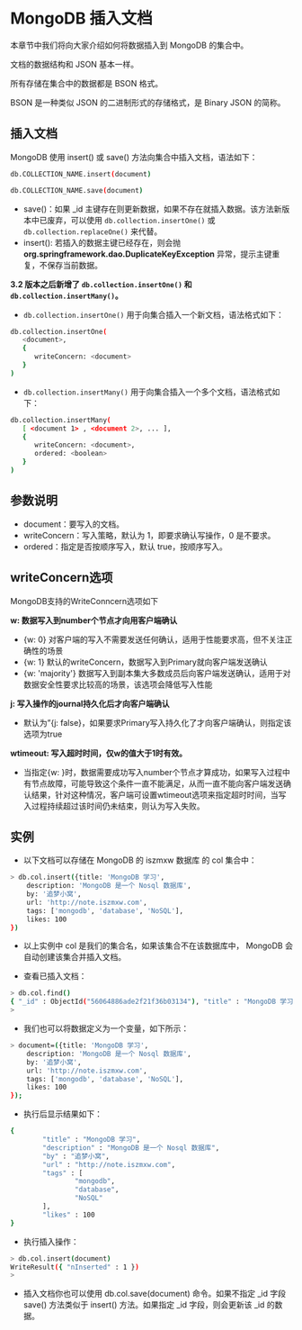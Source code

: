 # MongoDB 插入文档

本章节中我们将向大家介绍如何将数据插入到 MongoDB 的集合中。

文档的数据结构和 JSON 基本一样。

所有存储在集合中的数据都是 BSON 格式。

BSON 是一种类似 JSON 的二进制形式的存储格式，是 Binary JSON 的简称。

## 插入文档

MongoDB 使用 insert() 或 save() 方法向集合中插入文档，语法如下：

```sh
db.COLLECTION_NAME.insert(document)

db.COLLECTION_NAME.save(document)
```

- save()：如果 _id 主键存在则更新数据，如果不存在就插入数据。该方法新版本中已废弃，可以使用 `db.collection.insertOne()` 或 `db.collection.replaceOne()` 来代替。
- insert(): 若插入的数据主键已经存在，则会抛 **org.springframework.dao.DuplicateKeyException** 异常，提示主键重复，不保存当前数据。

**3.2 版本之后新增了 `db.collection.insertOne()` 和 `db.collection.insertMany()`。**

- `db.collection.insertOne()` 用于向集合插入一个新文档，语法格式如下：

```sh
db.collection.insertOne(
   <document>,
   {
      writeConcern: <document>
   }
)
```

- `db.collection.insertMany()` 用于向集合插入一个多个文档，语法格式如下：

```sh
db.collection.insertMany(
   [ <document 1> , <document 2>, ... ],
   {
      writeConcern: <document>,
      ordered: <boolean>
   }
)
```

## 参数说明

- document：要写入的文档。
- writeConcern：写入策略，默认为 1，即要求确认写操作，0 是不要求。
- ordered：指定是否按顺序写入，默认 true，按顺序写入。

## writeConcern选项
MongoDB支持的WriteConncern选项如下

**w: 数据写入到number个节点才向用客户端确认**
   - {w: 0} 对客户端的写入不需要发送任何确认，适用于性能要求高，但不关注正确性的场景
   - {w: 1} 默认的writeConcern，数据写入到Primary就向客户端发送确认
   - {w: 'majority'} 数据写入到副本集大多数成员后向客户端发送确认，适用于对数据安全性要求比较高的场景，该选项会降低写入性能

**j: 写入操作的journal持久化后才向客户端确认**
   - 默认为”{j: false}，如果要求Primary写入持久化了才向客户端确认，则指定该选项为true

**wtimeout: 写入超时时间，仅w的值大于1时有效。**
   - 当指定{w: }时，数据需要成功写入number个节点才算成功，如果写入过程中有节点故障，可能导致这个条件一直不能满足，从而一直不能向客户端发送确认结果，针对这种情况，客户端可设置wtimeout选项来指定超时时间，当写入过程持续超过该时间仍未结束，则认为写入失败。

## 实例

- 以下文档可以存储在 MongoDB 的 iszmxw 数据库 的 col 集合中：

```sh
> db.col.insert({title: 'MongoDB 学习', 
    description: 'MongoDB 是一个 Nosql 数据库',
    by: '追梦小窝',
    url: 'http://note.iszmxw.com',
    tags: ['mongodb', 'database', 'NoSQL'],
    likes: 100
})
```

- 以上实例中 col 是我们的集合名，如果该集合不在该数据库中， MongoDB 会自动创建该集合并插入文档。

- 查看已插入文档：

```sh
> db.col.find()
{ "_id" : ObjectId("56064886ade2f21f36b03134"), "title" : "MongoDB 学习", "description" : "MongoDB 是一个 Nosql 数据库", "by" : "追梦小窝", "url" : "http://note.iszmxw.com", "tags" : [ "mongodb", "database", "NoSQL" ], "likes" : 100 }
> 
```

- 我们也可以将数据定义为一个变量，如下所示：


```sh
> document=({title: 'MongoDB 学习', 
    description: 'MongoDB 是一个 Nosql 数据库',
    by: '追梦小窝',
    url: 'http://note.iszmxw.com',
    tags: ['mongodb', 'database', 'NoSQL'],
    likes: 100
});
```

- 执行后显示结果如下：

```sh
{
        "title" : "MongoDB 学习",
        "description" : "MongoDB 是一个 Nosql 数据库",
        "by" : "追梦小窝",
        "url" : "http://note.iszmxw.com",
        "tags" : [
                "mongodb",
                "database",
                "NoSQL"
        ],
        "likes" : 100
}
```

- 执行插入操作：

```sh
> db.col.insert(document)
WriteResult({ "nInserted" : 1 })
> 
```

- 插入文档你也可以使用 db.col.save(document) 命令。如果不指定 _id 字段 save() 方法类似于 insert() 方法。如果指定 _id 字段，则会更新该 _id 的数据。